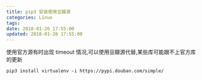 ```yaml
---
title: pip3 安装使用豆瓣源
categories: Linux
tags: 
date: 2018-01-26 17:55:00
updated: 2018-01-26 17:55:00
---
```

使用官方源有时出现 timeout 情况,可以使用豆瓣源代替,某些库可能跟不上官方库的更新

    pip3 install virtualenv -i https://pypi.douban.com/simple/
